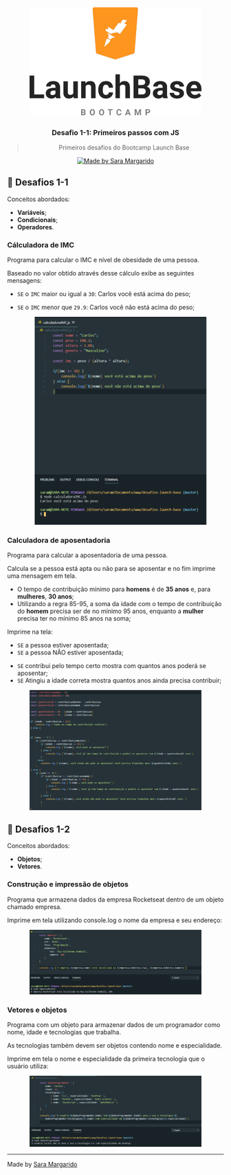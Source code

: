 <h1 align="center">
    <img alt="Launchbase Logo" src="img/LaunchBaseLogo.png" width="400px" />
</h1>

<h3 align="center">
  Desafio 1-1: Primeiros passos com JS
</h3>

<blockquote align="center">Primeiros desafios do Bootcamp Launch Base</blockquote>

<p align="center">

  <a href="https://www.linkedin.com/in/saramargarido/">
    <img alt="Made by Sara Margarido" src="https://img.shields.io/badge/Made%20by-Sara%20Margarido-%23cd505e">
  </a>

</p>


## :rocket: Desafios 1-1

Conceitos abordados:

- **Variáveis**;
- **Condicionais**;
- **Operadores**.

### Cálculadora de IMC

Programa para calcular o IMC e nível de obesidade de uma pessoa.

Baseado no valor obtido através desse cálculo exibe as seguintes mensagens:

- `SE` o `IMC` maior ou igual a `30`: Carlos você está acima do peso;
- `SE` o `IMC` menor que `29.9`: Carlos você não está acima do peso;

    <p align="center">
      <img alt="Código da calculadora de IMC" src="img/calculadoraIMC.png" width="400px" />
    </p> 


### Calculadora de aposentadoria

Programa para calcular a aposentadoria de uma pessoa.

Calcula se a pessoa está apta ou não para se aposentar e no fim imprime uma mensagem em tela.

- O tempo de contribuição mínimo para **homens** é de **35 anos** e, para **mulheres**, **30 anos**;
- Utilizando a regra 85-95, a soma da idade com o tempo de contribuição do **homem** precisa ser de no mínimo 95 anos, enquanto a **mulher** precisa ter no mínimo 85 anos na soma;

Imprime na tela:

- `SE` a pessoa estiver aposentada;
- `SE` a pessoa NÃO estiver aposentada;

+ `SE` contribui pelo tempo certo mostra com quantos anos poderá se aposentar;
+ `SE` Atingiu a idade correta mostra quantos anos ainda precisa contribuir;

<p align="center">
      <img alt="Código da calculadora de Aposentadoria" src="img/calculadoraAposentadoria.png" width="400px" />
</p> 

## :rocket: Desafios 1-2

Conceitos abordados:

- **Objetos**;
- **Vetores**.

### Construção e impressão de objetos

Programa que armazena dados da empresa Rocketseat dentro de um objeto chamado empresa. 

Imprime em tela utilizando console.log o nome da empresa e seu endereço:

<p align="center">
      <img alt="Código da impressão de objetos" src="img/empresaRocket.png" width="400px" />
</p> 


### Vetores e objetos

Programa com um objeto para armazenar dados de um programador como nome, idade e tecnologias que trabalha.

As tecnologias também devem ser objetos contendo nome e especialidade.

Imprime em tela o nome e especialidade da primeira tecnologia que o usuário utiliza:

<p align="center">
      <img alt="Código de Vetores e Objetos" src="img/dadosProgramador.png" width="400px" />
</p> 






---

Made by [Sara Margarido](https://www.linkedin.com/in/saramargarido/)